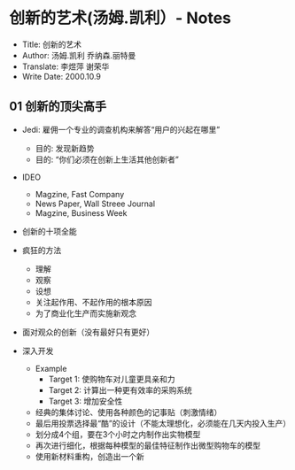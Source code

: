 # 创新的艺术(汤姆.凯利）- Notes

* Title: 创新的艺术
* Author: 汤姆.凯利  乔纳森.丽特曼
* Translate: 李煜萍 谢荣华
* Write Date: 2000.10.9

## 01 创新的顶尖高手

* Jedi: 雇佣一个专业的调查机构来解答“用户的兴起在哪里”
  * 目的: 发现新趋势
  * 目的: “你们必须在创新上生活其他创新者”

* IDEO
  * Magzine, Fast Company
  * News Paper, Wall Streee Journal
  * Magzine, Business Week

* 创新的十项全能

* 疯狂的方法
  * 理解
  * 观察
  * 设想
  * 关注起作用、不起作用的根本原因
  * 为了商业化生产而实施新观念
  
* 面对观众的创新（没有最好只有更好）

* 深入开发
  * Example
    * Target 1: 使购物车对儿童更具亲和力
    * Target 2: 计算出一种更有效率的采购系统
    * Target 3: 增加安全性
  * 经典的集体讨论、使用各种颜色的记事贴（刺激情绪）
  * 最后用投票选择最“酷”的设计（不能太理想化，必须能在几天内投入生产）
  * 划分成4个组，要在3个小时之内制作出实物模型
  * 再次进行细化，根据每种模型的最佳特征制作出微型购物车的模型
  * 使用新材料重构，创造出一个新
